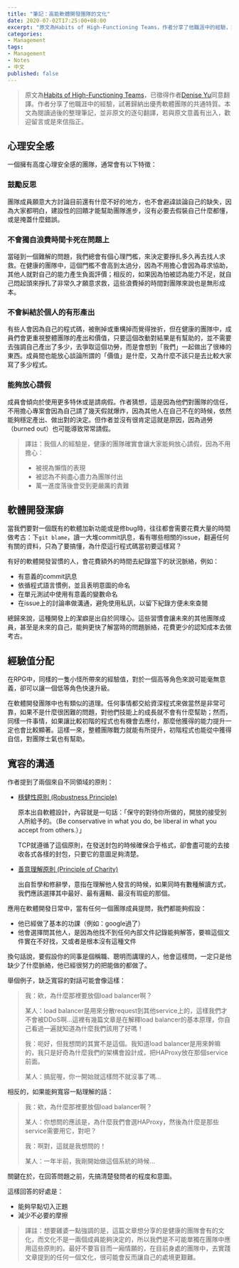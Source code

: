 ```yaml
---
title: "筆記：高能軟體開發團隊的文化"
date: 2020-07-02T17:25:00+08:00
excerpt: "原文為Habits of High-Functioning Teams，作者分享了他職涯中的經驗，試著歸納出優秀軟體團隊的共通特質。本文為閱讀過後的心得筆記。"
categories:
- Management
tags:
- Management
- Notes
- 中文
published: false
---
```


> 原文為[Habits of High-Functioning Teams](https://deniseyu.io/2020/05/23/habits-of-high-performing-teams.html)，已徵得作者[Denise Yu](https://deniseyu.io/)同意翻譯。作者分享了他職涯中的經驗，試著歸納出優秀軟體團隊的共通特質。本文為閱讀過後的整理筆記，並非原文的逐句翻譯，若與原文意義有出入，歡迎留言或是來信指正。

## 心理安全感

一個擁有高度心理安全感的團隊，通常會有以下特徵：

### 鼓勵反思

團隊成員願意大方討論目前還有什麼不好的地方，也不會避諱談論自己的缺失，因為大家都明白，建設性的回饋才能幫助團隊進步，沒有必要去假裝自己什麼都懂，或是掩蓋什麼錯誤。

### 不會獨自浪費時間卡死在問題上

當碰到一個難解的問題，我們總會有個心理門檻，來決定要掙扎多久再去找人求救。在健康的團隊中，這個門檻不會高到太過分，因為不用擔心會因為尋求協助，其他人就對自己的能力產生負面評價；相反的，如果因為怕被認為能力不足，就自己悶起頭來掙扎了非常久才願意求救，這些浪費掉的時間對團隊來說也是無形成本。

### 不會糾結於個人的有形產出

有些人會因為自己的程式碼，被刪掉或重構掉而覺得挫折，但在健康的團隊中，成員們會更重視整體團隊的產出和價值，只要這個改動對結果是有幫助的，並不需要去強調自己產出了多少，去爭取這個功勞，而是會想到「我們」一起做出了很棒的東西。成員間也能放心談論所謂的「價值」是什麼，又為什麼不該只是去比較大家寫了多少程式。

### 能夠放心請假

成員會傾向於使用更多特休或是請病假。作者猜想，這是因為他們對團隊的信任，不用擔心專案會因為自己請了幾天假就爆炸，因為其他人在自己不在的時候，依然能夠穩定產出、做出對的決定。但作者並沒有很肯定這就是原因，因為過勞（burned out）也可能導致常常請假。

> 譯註：我個人的經驗是，健康的團隊確實會讓大家能夠放心請假，因為不用擔心：
> - 被視為懶惰的表現
> - 被認為不夠盡心盡力為團隊付出
> - 萬一進度落後會受到更嚴厲的責難

## 軟體開發潔癖

當我們要對一個既有的軟體加新功能或是修bug時，往往都會需要花費大量的時間做考古：下`git blame`，讀一大堆commit訊息，看有哪些相關的issue，翻遍任何有關的資料，只為了要搞懂，為什麼這行程式碼當初要這樣寫？

有好的軟體開發習慣的人，會花費額外的時間去紀錄當下的狀況脈絡，例如：

- 有意義的commit訊息
- 依循程式語言慣例，並且表明意圖的命名
- 在單元測試中使用有意義的變數命名
- 在issue上的討論串做溝通，避免使用私訊，以留下紀錄方便未來查閱

總歸來說，這種開發上的潔癖是出自於同理心。這些習慣會讓未來的其他團隊成員，甚至是未來的自己，能夠更快了解當時的問題脈絡，花費更少的認知成本去做考古。

## 經驗值分配

在RPG中，同樣的一隻小怪所帶來的經驗值，對於一個高等角色來說可能毫無意義，卻可以讓一個低等角色快速升級。

在軟體開發團隊中也有類似的道理。任何事情都交給資深程式來做當然是非常可靠，如果不是什麼很困難的問題，對他們技能上的成長就不會有什麼幫助；然而，同樣一件事情，如果讓比較初階的程式也有機會去應付，那麼他獲得的能力提升一定也會比較顯著。這樣一來，整體團隊戰力就能有所提升，初階程式也能從中獲得自信，對團隊士氣也有幫助。

## 寬容的溝通

作者提到了兩個來自不同領域的原則：

- [穩健性原則 (Robustness Principle)](https://en.wikipedia.org/wiki/Robustness_principle)

    原本出自軟體設計，內容就是一句話：「保守的對待你所做的，開放的接受別人所給予的。（Be conservative in what you do, be liberal in what you accept from others.）」

    TCP就遵循了這個原則，在發送封包的時候確保合乎格式，卻會盡可能的去接收各式各樣的封包，只要它的意圖足夠清楚。

- [善意理解原則 (Principle of Charity)](https://effectiviology.com/principle-of-charity/)

    出自哲學和修辭學，意指在理解他人發言的時候，如果同時有數種解讀方式，我們應該選擇其中最好、最有邏輯、最沒有瑕疵的那個。

應用在軟體開發日常中，當有任何一個團隊成員提問，我們都能夠假設：

- 他已經做了基本的功課（例如：google過了）
- 他會選擇問其他人，是因為他找不到任何內部文件記錄能夠解答，要嘛這個文件實在不好找，又或者是根本沒有這種文件

換句話說，要假設你的同事是個稱職、聰明而講理的人，他會這樣問，一定只是他缺少了什麼脈絡，他已經很努力的把能做的都做了。

舉個例子，缺乏寬容的對話可能會像這樣：

> 我：欸，為什麼那裡要放個load balancer啊？  
>
> 某人：load balancer是用來分散request到其他service上的，這樣我們才不會被DDoS啊...這裡有幾篇文章是在解釋load balancer的基本原理，你自己看過一遍就知道為什麼我們該用了好嗎！  
>
> 我：呃好，但我想問的其實不是這個。我知道load balancer是用來幹嘛的，我只是好奇為什麼我們的架構會設計成，把HAProxy放在那個service前面。  
>
> 某人：搞屁喔，你一開始就這樣問不就沒事了嗎...

相反的，如果能夠寬容一點理解的話：

> 我：欸，為什麼那裡要放個load balancer啊？  
>
> 某人：你想問的應該是，為什麼我們會選HAProxy，然後為什麼是那些service需要用它，對吧？  
> 
> 我：啊對，這就是我想問的！  
> 
> 某人：一年半前，我剛開始做這個系統的時候...

關鍵在於，在回答問題之前，先搞清楚發問者的程度和意圖。

這樣回答的好處是：

- 能夠早點切入正題
- 減少不必要的摩擦

> 譯註：想要雞婆一點強調的是，這篇文章想分享的是健康的團隊會有的文化，而文化不是一兩個成員能夠決定的，所以我們是不可能單獨在團隊中應用這些原則的。最好不要盲目而一廂情願的，在目前身處的團隊中，去實踐文章提到的任何一個文化，很可能會反而讓自己的處境更艱難。